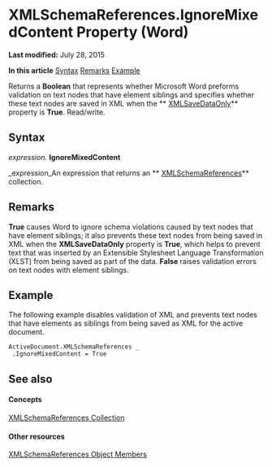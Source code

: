
# XMLSchemaReferences.IgnoreMixedContent Property (Word)

 **Last modified:** July 28, 2015

 **In this article**
 [Syntax](#sectionSection0)
 [Remarks](#sectionSection1)
 [Example](#sectionSection2)


Returns a  **Boolean** that represents whether Microsoft Word preforms validation on text nodes that have element siblings and specifies whether these text nodes are saved in XML when the ** [XMLSaveDataOnly](http://msdn.microsoft.com/library/f670eb62-fa5a-a3ba-4db8-d4064014e936%28Office.15%29.aspx)** property is **True**. Read/write.


## Syntax
<a name="sectionSection0"> </a>

 _expression_. **IgnoreMixedContent**

 _expression_An expression that returns an  ** [XMLSchemaReferences](56bef973-805c-c77a-6d2a-54a39fbd1206.md)** collection.


## Remarks
<a name="sectionSection1"> </a>

 **True** causes Word to ignore schema violations caused by text nodes that have element siblings; it also prevents these text nodes from being saved in XML when the **XMLSaveDataOnly** property is **True**, which helps to prevent text that was inserted by an Extensible Stylesheet Language Transformation (XLST) from being saved as part of the data.  **False** raises validation errors on text nodes with element siblings.


## Example
<a name="sectionSection2"> </a>

The following example disables validation of XML and prevents text nodes that have elements as siblings from being saved as XML for the active document.


```
ActiveDocument.XMLSchemaReferences _ 
 .IgnoreMixedContent = True
```


## See also
<a name="sectionSection2"> </a>


#### Concepts


 [XMLSchemaReferences Collection](56bef973-805c-c77a-6d2a-54a39fbd1206.md)
#### Other resources


 [XMLSchemaReferences Object Members](54dc0cdf-b3fc-792b-fc52-3045b0a301b0.md)

